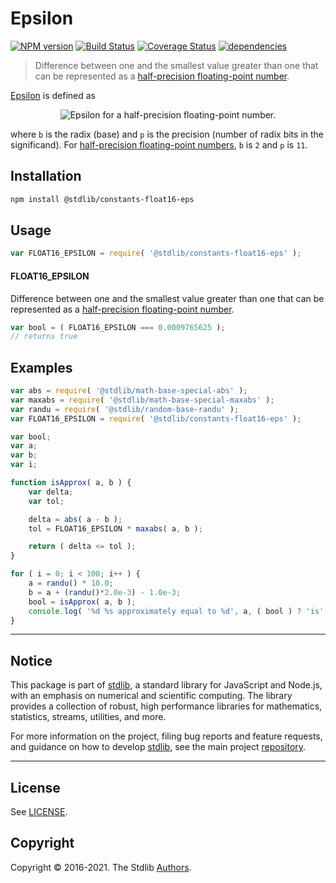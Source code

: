 <!--

@license Apache-2.0

Copyright (c) 2018 The Stdlib Authors.

Licensed under the Apache License, Version 2.0 (the "License");
you may not use this file except in compliance with the License.
You may obtain a copy of the License at

   http://www.apache.org/licenses/LICENSE-2.0

Unless required by applicable law or agreed to in writing, software
distributed under the License is distributed on an "AS IS" BASIS,
WITHOUT WARRANTIES OR CONDITIONS OF ANY KIND, either express or implied.
See the License for the specific language governing permissions and
limitations under the License.

-->

# Epsilon

[![NPM version][npm-image]][npm-url] [![Build Status][test-image]][test-url] [![Coverage Status][coverage-image]][coverage-url] [![dependencies][dependencies-image]][dependencies-url]

> Difference between one and the smallest value greater than one that can be represented as a [half-precision floating-point number][half-precision-floating-point-format].

<section class="intro">

[Epsilon][machine-epsilon] is defined as

<!-- <equation class="equation" label="eq:epsilon_float16" align="center" raw="\epsilon = b^{-(p-1)}" alt="Epsilon for a half-precision floating-point number."> -->

<div class="equation" align="center" data-raw-text="\epsilon = b^{-(p-1)}" data-equation="eq:epsilon_float16">
    <img src="https://cdn.rawgit.com/stdlib-js/stdlib/7e0a95722efd9c771b129597380c63dc6715508b/lib/node_modules/@stdlib/constants/float16/eps/docs/img/equation_epsilon_float16.svg" alt="Epsilon for a half-precision floating-point number.">
    <br>
</div>

<!-- </equation> -->

where `b` is the radix (base) and `p` is the precision (number of radix bits in the significand). For [half-precision floating-point numbers][half-precision-floating-point-format], `b` is `2` and `p` is `11`.

</section>

<!-- /.intro -->

<section class="installation">

## Installation

```bash
npm install @stdlib/constants-float16-eps
```

</section>

<section class="usage">

## Usage

```javascript
var FLOAT16_EPSILON = require( '@stdlib/constants-float16-eps' );
```

#### FLOAT16_EPSILON

Difference between one and the smallest value greater than one that can be represented as a [half-precision floating-point number][half-precision-floating-point-format].

```javascript
var bool = ( FLOAT16_EPSILON === 0.0009765625 );
// returns true
```

</section>

<!-- /.usage -->

<section class="examples">

## Examples

<!-- eslint no-undef: "error" -->

```javascript
var abs = require( '@stdlib/math-base-special-abs' );
var maxabs = require( '@stdlib/math-base-special-maxabs' );
var randu = require( '@stdlib/random-base-randu' );
var FLOAT16_EPSILON = require( '@stdlib/constants-float16-eps' );

var bool;
var a;
var b;
var i;

function isApprox( a, b ) {
    var delta;
    var tol;

    delta = abs( a - b );
    tol = FLOAT16_EPSILON * maxabs( a, b );

    return ( delta <= tol );
}

for ( i = 0; i < 100; i++ ) {
    a = randu() * 10.0;
    b = a + (randu()*2.0e-3) - 1.0e-3;
    bool = isApprox( a, b );
    console.log( '%d %s approximately equal to %d', a, ( bool ) ? 'is' : 'is not', b );
}
```

</section>

<!-- /.examples -->


<section class="main-repo" >

* * *

## Notice

This package is part of [stdlib][stdlib], a standard library for JavaScript and Node.js, with an emphasis on numerical and scientific computing. The library provides a collection of robust, high performance libraries for mathematics, statistics, streams, utilities, and more.

For more information on the project, filing bug reports and feature requests, and guidance on how to develop [stdlib][stdlib], see the main project [repository][stdlib].

---

## License

See [LICENSE][stdlib-license].


## Copyright

Copyright &copy; 2016-2021. The Stdlib [Authors][stdlib-authors].

</section>

<!-- /.stdlib -->

<!-- Section for all links. Make sure to keep an empty line after the `section` element and another before the `/section` close. -->

<section class="links">

[npm-image]: http://img.shields.io/npm/v/@stdlib/constants-float16-eps.svg
[npm-url]: https://npmjs.org/package/@stdlib/constants-float16-eps

[test-image]: https://github.com/stdlib-js/constants-float16-eps/actions/workflows/test.yml/badge.svg
[test-url]: https://github.com/stdlib-js/constants-float16-eps/actions/workflows/test.yml

[coverage-image]: https://img.shields.io/codecov/c/github/stdlib-js/constants-float16-eps/main.svg
[coverage-url]: https://codecov.io/github/stdlib-js/constants-float16-eps?branch=main

[dependencies-image]: https://img.shields.io/david/stdlib-js/constants-float16-eps
[dependencies-url]: https://david-dm.org/stdlib-js/constants-float16-eps/main

[stdlib]: https://github.com/stdlib-js/stdlib

[stdlib-authors]: https://github.com/stdlib-js/stdlib/graphs/contributors

[stdlib-license]: https://raw.githubusercontent.com/stdlib-js/constants-float16-eps/main/LICENSE

[half-precision-floating-point-format]: https://en.wikipedia.org/wiki/Half-precision_floating-point_format

[machine-epsilon]: https://en.wikipedia.org/wiki/Machine_epsilon

</section>

<!-- /.links -->
